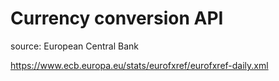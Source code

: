 # Currency conversion API

source: European Central Bank

<https://www.ecb.europa.eu/stats/eurofxref/eurofxref-daily.xml>
